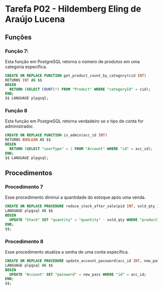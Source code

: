 # Tarefa P02 - Hildemberg Eling de Araújo Lucena

## Funções
### Função 7:
Esta função em PostgreSQL retorna o número de produtos em uma categoria específica.

```sql
CREATE OR REPLACE FUNCTION get_product_count_by_category(cid INT)
RETURNS INT AS $$
BEGIN
  RETURN (SELECT COUNT(*) FROM "Product" WHERE "categoryId" = cid);
END;
$$ LANGUAGE plpgsql;
```

### Função 8
Esta função em PostgreSQL retorna verdadeiro se o tipo de conta for administrador.

```sql
CREATE OR REPLACE FUNCTION is_admin(acc_id INT)
RETURNS BOOLEAN AS $$
BEGIN
  RETURN (SELECT "userType" = 1 FROM "Account" WHERE "id" = acc_id);
END;
$$ LANGUAGE plpgsql;
```
## Procedimentos
### Procedimento 7
Esse procedimento diminui a quantidade do estoque após uma venda.
```sql
CREATE OR REPLACE PROCEDURE reduce_stock_after_sale(pid INT, sold_qty INT)
LANGUAGE plpgsql AS $$
BEGIN
  UPDATE "Stock" SET "quantity" = "quantity" - sold_qty WHERE "productId" = pid;
END;
$$;
```

### Procedimento 8
Esse procedimento atualiza a senha de uma conta específica.
```sql
CREATE OR REPLACE PROCEDURE update_account_password(acc_id INT, new_pass TEXT)
LANGUAGE plpgsql AS $$
BEGIN
  UPDATE "Account" SET "password" = new_pass WHERE "id" = acc_id;
END;
$$;
```
